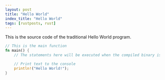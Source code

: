 ```yaml
---
layout: post
title: "Hello World"
index_title: "Hello World"
tags: [rustposts, rust]
---
```


This is the source code of the traditional Hello World program.

```rust
// This is the main function
fn main() {
    // The statements here will be executed when the compiled binary is called

    // Print text to the console
    println!("Hello World!");
}
```
